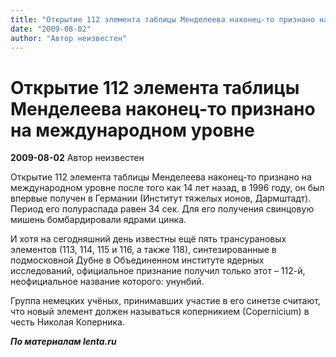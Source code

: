 ```yaml
---
title: "Открытие 112 элемента таблицы Менделеева наконец-то признано на международном уровне"
date: "2009-08-02"
author: "Автор неизвестен"
---
```


# Открытие 112 элемента таблицы Менделеева наконец-то признано на международном уровне

**2009-08-02** Автор неизвестен

Открытие 112 элемента таблицы Менделеева наконец-то признано на международном уровне после того как 14 лет назад, в 1996 году, он был впервые получен в Германии (Институт тяжелых ионов, Дармштадт). Период его полураспада равен 34 сек. Для его получения свинцовую мишень бомбардировали ядрами цинка.

И хотя на сегодняшний день известны ещё пять трансурановых элементов (113, 114, 115 и 116, а также 118), синтезированные в подмосковной Дубне в Объединенном институте ядерных исследований, официальное признание получил только этот – 112-й, неофициальное название которого: унунбий.

Группа немецких учёных, принимавших участие в его синетзе считают, что новый элемент должен называться коперникием (Сopernicium) в честь Николая Коперника.

***По материалам lenta.ru***
